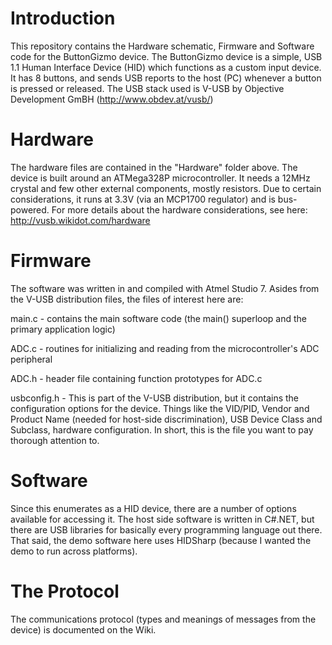 # Introduction

This repository contains the Hardware schematic, Firmware and Software code for the ButtonGizmo device. The ButtonGizmo device is a simple, USB 1.1 Human Interface Device (HID) which functions as a custom input device. It has 8 buttons, and sends USB reports to the host (PC) whenever a button is pressed or released. The USB stack used is V-USB by Objective Development GmBH (http://www.obdev.at/vusb/)

# Hardware
The hardware files are contained in the "Hardware" folder above. The device is built around an ATMega328P microcontroller. It needs a 12MHz crystal and few other external components, mostly resistors. Due to certain considerations, it runs at 3.3V (via an MCP1700 regulator) and is bus-powered. For more details about the hardware considerations, see here: http://vusb.wikidot.com/hardware

# Firmware
The software was written in and compiled with Atmel Studio 7. Asides from the V-USB distribution files, the files of interest here are:<br />

main.c - contains the main software code (the main() superloop and the primary application logic)

ADC.c - routines for initializing and reading from the microcontroller's ADC peripheral

ADC.h - header file containing function prototypes for ADC.c

usbconfig.h - This is part of the V-USB distribution, but it contains the configuration options for the device. Things like the VID/PID, Vendor and Product Name (needed for host-side discrimination), USB Device Class and Subclass, hardware configuration. In short, this is the file you want to pay thorough attention to.

# Software
Since this enumerates as a HID device, there are a number of options available for accessing it. The host side software is written in C#.NET, but there are USB libraries for basically every programming language out there. That said, the demo software here uses HIDSharp (because I wanted the demo to run across platforms). 

# The Protocol
The communications protocol (types and meanings of messages from the device) is documented on the Wiki.
